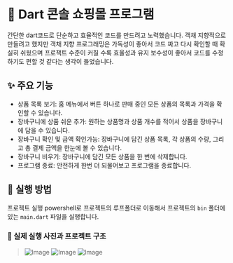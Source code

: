 # 🎯 Dart 콘솔 쇼핑몰 프로그램



간단한 dart코드로 단순하고 효율적인 코드를 만드려고 노력했습니다. 객채 지향적으로 만들려고 했지만 객채 지향 프로그래밍은 가독성이 좋아서 코드 짜고 다시 확인할 때 확실히 쉬웠으며 프로잭트 수준이 커질 수록 효율성과  유지 보수성이 좋아서 코드를 수정하기도 편할 것 같다는 생각이 들었습니다.

## ✨ 주요 기능

- 상품 목록 보기: 홈 메뉴에서 버튼 하나로 판매 중인 모든 상품의 목록과 가격을 확인할 수 있습니다.
- 장바구니에 상품 쉬운 추가: 원하는 상품명과 상품 개수를 적어서 상품을 장바구니에 담을 수 있습니다.
- 장바구니 확인 및 금액 확인가능: 장바구니에 담긴 상품 목록, 각 상품의 수량, 그리고 총 결제 금액을 한눈에 볼 수 있습니다.
- 장바구니 비우기: 장바구니에 담긴 모든 상품을 한 번에 삭제합니다.
- 프로그램 종료: 안전하게 한번 더 되물어보고 프로그램을 종료합니다.

## 🚀 실행 방법

  프로젝트 실행
  powershell로 프로젝트의 루프폴더로 이동해서 프로젝트의 `bin` 폴더에 있는 `main.dart` 파일을 실행합니다.
  


### 📂 실제 실행 사진과 프로젝트 구조


> ![Image](https://github.com/user-attachments/assets/88390288-c48d-481b-84ec-358613922f3e) ![Image](https://github.com/user-attachments/assets/a41ee1aa-6e7e-4a0c-a7a1-cd9c17ed9ac9) ![Image](https://github.com/user-attachments/assets/b50a7e66-8ffc-4ec9-bf36-be48d4d02c20)
